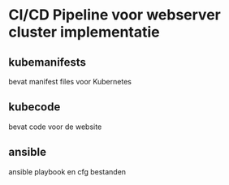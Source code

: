 # CI/CD Pipeline voor webserver cluster implementatie


## kubemanifests
bevat manifest files voor Kubernetes

## kubecode
bevat code voor de website

## ansible
ansible playbook en cfg bestanden
